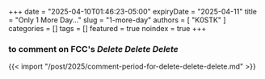 +++
date = "2025-04-10T01:46:23-05:00"
expiryDate = "2025-04-11"
title = "Only 1 More Day..."
slug = "1-more-day"
authors = [ "K0STK" ]
categories = []
tags = []
featured = true
noindex = true
+++
### to comment on FCC's ***Delete Delete Delete***
<!--more-->

{{< import "/post/2025/comment-period-for-delete-delete-delete.md" >}}
